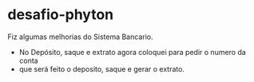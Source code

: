 # desafio-phyton
Fiz algumas melhorias do Sistema Bancario.

- No Depósito, saque e extrato agora coloquei para pedir o numero da conta
- que será feito o deposito, saque e gerar o extrato.
